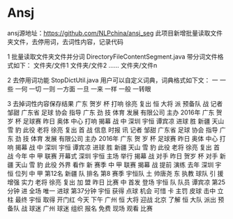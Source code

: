 # Ansj
ansj源地址：https://github.com/NLPchina/ansj_seg
此项目新增批量读取文件夹文件，去停用词，去词性内容，记录代码

1 批量读取文件夹文件并分词
DirectoryFileContentSegment.java
带分词文件格式如下：
文件夹/文件1
文件夹/文件2
......
文件夹/文件n

2 去停用词功能
StopDictUtil.java
用户可以自定义词典，词典格式如下文：
一
一些
一何
一切
一则
一方面
一旦
一来
一样
一般
一转眼

3 去掉词性内容保存结果
广东 贺岁 杯 打响 徐亮 复出 恒 大将 派 预备队 战 记者 邹甜 广东省 足球 协会 指导 广东 劲 技 体育 发展 有限公司 主办 2016年 广东 贺 岁 杯 足球赛 昨日 奥体 中心 打响 揭幕 战 中 深圳 宇恒 谭宾凉 进球 胜 新疆 天山 雪 豹 此役 老将 徐亮 复出 首 战 信息 时报 讯 记者 邹甜 广东省 足球 协会 指导 广东 劲 技 体育 发展 有限公司 主办 2016年 广东 贺 岁 杯 足球赛 昨日 奥体 中心 打响 揭幕 战 中 深圳 宇恒 谭宾凉 进球 胜 新疆 天山 雪 豹 此役 老将 徐亮 复出 首 战 今年 中 甲 联赛 开幕式 深圳 宇恒 主场 举行 揭幕 战 对手 昨日 贺岁 杯 对手 新疆 天山 雪 豹 此役 外界 看作 新 赛季 中 甲 联赛 揭幕 战 提前 演练 去年 深圳 宇恒 位列 中 甲 第12名 新疆 队 排名 第8 赛季 宇恒队 土 帅唐尧 东 执教 球队 引 援 增强 实力 老将 徐亮 复出 加 盟 昨日 比赛 中 首发 登场 宇恒 队 队员 谭宾凉 第25分钟 进 全场 唯一 进球 第37分钟 宇恒 获得 点球 机会 可惜 卡 主罚 皮球 击中 立柱 最终 宇恒 取得 开门红 今天 下午 广州 恒 大将 迎战 北京 了解 恒 大队 派出 预备队 战 球迷 广州 球迷 组织 报名 免费 现场 观看 比赛
